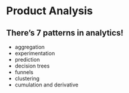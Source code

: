 # Product Analysis

## There’s 7 patterns in analytics!

- aggregation 
- experimentation 
- prediction 
- decision trees 
- funnels 
- clustering 
- cumulation and derivative 
